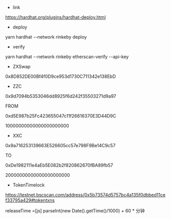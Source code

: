 * link

https://hardhat.org/plugins/hardhat-deploy.html


* deploy

yarn hardhat --network rinkeby deploy


* verify

yarn hardhat --network rinkeby etherscan-verify --api-key <key>


* ZXSwap 

0x8D852DE00Bf4f0D9ce953d1730C711342e138EbD

* ZZC

0x9d7094b5353046dd8925f6d242f35503271d9a97

FROM

0xd5E987b25Fc423655047c11f26616370E3D44D9C

10000000000000000000000

* XXC

0x9a716253139663E526605cc57e798F9Be14C9c57

TO

0xDe1982111e4aEb5E082b2f820862670fBA89fb57

20000000000000000000000

* TokenTimelock

https://testnet.bscscan.com/address/0x5b73574d5757bc4a135f0dbbed11cef33795a429#tokentxns

releaseTime =[js] parseInt(new Date().getTime()/1000) + 60 * 分钟
